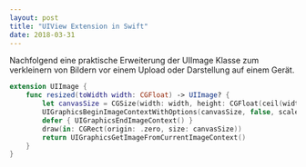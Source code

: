 ```yaml
---
layout: post
title: "UIView Extension in Swift"
date: 2018-03-31
---
```

Nachfolgend eine praktische Erweiterung der UIImage Klasse zum verkleinern von Bildern vor einem Upload oder Darstellung auf einem Gerät.

```swift
extension UIImage {
    func resized(toWidth width: CGFloat) -> UIImage? {
        let canvasSize = CGSize(width: width, height: CGFloat(ceil(width/size.width * size.height)))
        UIGraphicsBeginImageContextWithOptions(canvasSize, false, scale)
        defer { UIGraphicsEndImageContext() }
        draw(in: CGRect(origin: .zero, size: canvasSize))
        return UIGraphicsGetImageFromCurrentImageContext()
    }
}
```
